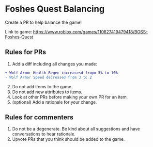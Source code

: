 # Foshes Quest Balancing
Create a PR to help balance the game!

Link to game: https://www.roblox.com/games/110827419479418/BOSS-Foshes-Quest

## Rules for PRs
1. Add a diff including all changes you made:
```diff
+ Wolf Armor Health Regen increasesd fropm 5% to 10%
- Wolf Armor Speed decreased from 3 to 2
```
2. Do not add items to the game.
3. Do not add new attributes to items.
4. Look at other PRs before making your own PR for an item.
5. (optional) Add a rationale for your change.

## Rules for commenters
1. Do not be a degenerate. Be kind about all suggestions and have conversations to hear rationale.
2. Upvote PRs that you think should be added to the game.
